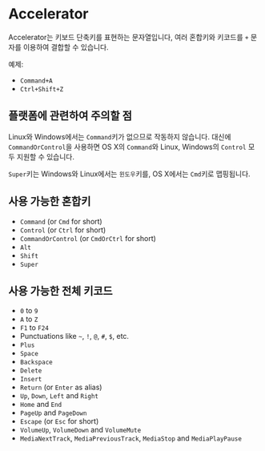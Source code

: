 # Accelerator

Accelerator는 키보드 단축키를 표현하는 문자열입니다, 여러 혼합키와 키코드를 `+` 문자를
이용하여 결합할 수 있습니다.

예제:

* `Command+A`
* `Ctrl+Shift+Z`

## 플랫폼에 관련하여 주의할 점

Linux와 Windows에서는 `Command`키가 없으므로 작동하지 않습니다. 대신에 `CommandOrControl`을
사용하면 OS X의 `Command`와 Linux, Windows의 `Control` 모두 지원할 수 있습니다.

`Super`키는 Windows와 Linux에서는 `윈도우`키를, OS X에서는 `Cmd`키로 맵핑됩니다.

## 사용 가능한 혼합키

* `Command` (or `Cmd` for short)
* `Control` (or `Ctrl` for short)
* `CommandOrControl` (or `CmdOrCtrl` for short)
* `Alt`
* `Shift`
* `Super`

## 사용 가능한 전체 키코드

* `0` to `9`
* `A` to `Z`
* `F1` to `F24`
* Punctuations like `~`, `!`, `@`, `#`, `$`, etc.
* `Plus`
* `Space`
* `Backspace`
* `Delete`
* `Insert`
* `Return` (or `Enter` as alias)
* `Up`, `Down`, `Left` and `Right`
* `Home` and `End`
* `PageUp` and `PageDown`
* `Escape` (or `Esc` for short)
* `VolumeUp`, `VolumeDown` and `VolumeMute`
* `MediaNextTrack`, `MediaPreviousTrack`, `MediaStop` and `MediaPlayPause`

